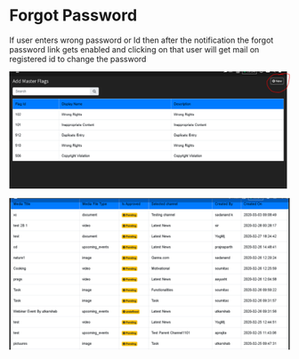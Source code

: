 # Forgot Password

If user enters wrong password or Id then after the notification the forgot password link gets enabled and clicking on that user will get mail on registered id to change the password

![](../.gitbook/assets/image%20%28204%29.png)

![](../.gitbook/assets/image%20%28216%29.png)






